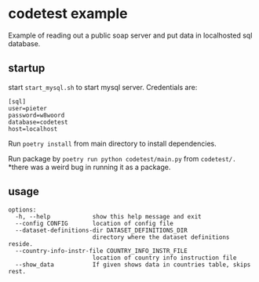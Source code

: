 
# codetest example
Example of reading out a public soap server and put data in localhosted sql database.


## startup
start `start_mysql.sh` to start mysql server. Credentials are: 
```
[sql]
user=pieter
password=w8woord
database=codetest
host=localhost
```

Run `poetry install` from main directory to install dependencies.

Run package by `poetry run python codetest/main.py` from `codetest/.`
*there was a weird bug in running it as a package.

## usage

```
options:
  -h, --help            show this help message and exit
  --config CONFIG       location of config file
  --dataset-definitions-dir DATASET_DEFINITIONS_DIR
                        directory where the dataset definitions reside.
  --country-info-instr-file COUNTRY_INFO_INSTR_FILE
                        location of country info instruction file
  --show_data           If given shows data in countries table, skips rest.
```
